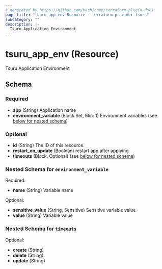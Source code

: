 ```yaml
---
# generated by https://github.com/hashicorp/terraform-plugin-docs
page_title: "tsuru_app_env Resource - terraform-provider-tsuru"
subcategory: ""
description: |-
  Tsuru Application Environment
---
```


# tsuru_app_env (Resource)

Tsuru Application Environment



<!-- schema generated by tfplugindocs -->
## Schema

### Required

- **app** (String) Application name
- **environment_variable** (Block Set, Min: 1) Environment variables (see [below for nested schema](#nestedblock--environment_variable))

### Optional

- **id** (String) The ID of this resource.
- **restart_on_update** (Boolean) restart app after applying
- **timeouts** (Block, Optional) (see [below for nested schema](#nestedblock--timeouts))

<a id="nestedblock--environment_variable"></a>
### Nested Schema for `environment_variable`

Required:

- **name** (String) Variable name

Optional:

- **sensitive_value** (String, Sensitive) Sensitive variable value
- **value** (String) Variable value


<a id="nestedblock--timeouts"></a>
### Nested Schema for `timeouts`

Optional:

- **create** (String)
- **delete** (String)
- **update** (String)


